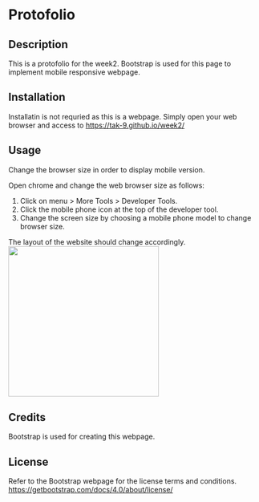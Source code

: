 # Protofolio

## Description 

This is a protofolio for the week2. Bootstrap is used for this page to implement mobile responsive webpage. 


## Installation
Installatin is not requried as this is a webpage. 
Simply open your web browser and access to https://tak-9.github.io/week2/

## Usage 
Change the browser size in order to display mobile version.

Open chrome and change the web browser size as follows: 
1. Click on menu > More Tools > Developer Tools.
2. Click the mobile phone icon at the top of the developer tool.
3. Change the screen size by choosing a mobile phone model to change browser size. 

The layout of the website should change accordingly. 
<img src="https://raw.githubusercontent.com/tak-9/week2/master/week2_screencapture.png" height="300px">


## Credits
Bootstrap is used for creating this webpage.  


## License
Refer to the Bootstrap webpage for the license terms and conditions. 
https://getbootstrap.com/docs/4.0/about/license/


